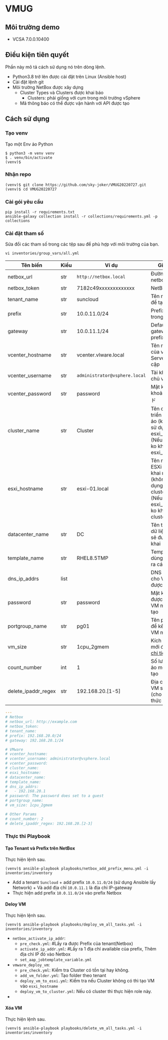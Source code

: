 # VMUG
## Môi trường demo

* VCSA 7.0.0.10400

## Điều kiện tiên quyết
Phần này mô tả cách sử dụng nó trên dòng lệnh.

* Python3.8 trở lên được cài đặt trên Linux (Ansible host)
* Cài đặt lệnh git
* Môi trường NetBox được xây dựng
    * Cluster Types và Clusters được khai báo
        * Clusters: phải giống với cụm trong môi trường vSphere
    * Mã thông báo có thể được vận hành với API được tạo
## Cách sử dụng

### Tạo venv

Tạo một Env ảo Python

```
$ python3 -m venv venv
$ . venv/bin/activate
(venv)$
```

### Nhận repo

```
(venv)$ git clone https://github.com/sky-joker/VMUG20220727.git
(venv)$ cd VMUG20220727
```

### Cài gói yêu cầu

```
pip install -r requirements.txt
ansible-galaxy collection install -r collections/requirements.yml -p collections
```

### Cài đặt tham số

Sửa đổi các tham số trong các tệp sau để phù hợp với môi trường của bạn.

```
vi inventories/group_vars/all.yml
```

|         Tên biến    |Kiểu|              Ví dụ               |                                                             Giải thích                                                             |
|---------------------|------|-------------------------------|------------------------------------------------------------------------------------------------------------------------------|
| netbox_url          | str  | `http://netbox.local`         | Đường dẫn của netbox url                                                                   |
| netbox_token        | str  | 7182c49xxxxxxxxxxxxx          | NetBox Token                                                              |
| tenant_name         | str  | suncloud                       | Tên người thuê để tạo                                                                       |
| prefix              | str  | 10.0.11.0/24               | Prefix để tạo trong NetBox                                                                   |
| gateway             | str  | 10.0.11.1/24               | Default gateway của prefix                                           |
| vcenter_hostname    | str  | vcenter.vlware.local            | Tên máy chủ của vCenter Server để truy cập                                                     |
| vcenter_username    | str  | `administrator@vsphere.local` |Tài khoản máy chủ vCenter                                                     |
| vcenter_password    | str  | password                      |Mật khẩu tài khoản máy chủ ド                                                     |
| cluster_name        | str  | Cluster                       | Tên cụm để triển khai máy ảo (không thể sử dụng với esxi_hostname)(Nếu có cluster ko khai báo esxi_hostname)                        |
| esxi_hostname       | str  | esxi-01.local                 |Tên máy chủ ESXi để triển khai máy ảo (không thể sử dụng với cluster_name) (Nếu có esxi_hostname ko khai báo cluster_name)                      |
| datacenter_name     | str  | DC                            | Tên trung tâm dữ liệu nơi VM sẽ được triển khai |
| template_name       | str  | RHEL8.5TMP                    |Template sẽ dùng để clone ra các máy ảo    |
| dns_ip_addrs        | list |                               |DNS được đặt cho VM mới được tạo  |
| password            | str  | password                      | Mật khẩu root được đặt cho VM mới được tạo  |
| portgroup_name      | str  | pg01                          | Tên portgroup để kết nối với VM mới tạo                       |
| vm_size             | str  | 1cpu_2gmem                    | Kích thước VM mới được tạo, [chi tiết](roles/vmware_deploy_vm/defaults/main.yml) |
| count_number        | int  | 1                             | Số lượng máy ảo mới được tạo            |
| delete_ipaddr_regex | str  | 192.168.20.[1-5]              | Địa chỉ IP của VM sẽ bị xóa (cho phép biểu thức chính quy)                  |

```yaml
---
# Netbox
# netbox_url: http://example.com
# netbox_token:
# tenant_name:
# prefix: 192.168.20.0/24
# gateway: 192.168.20.1/24

# VMware
# vcenter_hostname:
# vcenter_username: administrator@vsphere.local
# vcenter_password:
# cluster_name:
# esxi_hostname:
# datacenter_name:
# template_name:
# dns_ip_addrs:
#   - 192.168.20.1
# password: The password does set to a guest
# portgroup_name:
# vm_size: 1cpu_2gmem

# Other Params
# count_number: 2
# delete_ipaddr_regex: 192.168.20.[2-3]
```

### Thực thi Playbook

#### Tạo Tenant và Prefix trên NetBox

Thực hiện lệnh sau.

```
(venv)$ ansible-playbook playbooks/netbox_add_prefix_menu.yml -i inventories/inventory
```
- Add a tenant `Suncloud` + add prefix `10.0.11.0/24` (sử dụng Ansible lấy Network) + Và add địa chỉ `10.0.11.1` là địa chỉ IP-gateway 
- Thực hiện add prefix `10.0.11.0/24` vào prefix Netbox
#### Deloy VM

Thực hiện lệnh sau.

```
(venv)$ ansible-playbook playbooks/deploy_vm_all_tasks.yml -i inventories/inventory
```
- `netbox_activate_ip_addr`:
    - `pre_check.yml`:  #Lấy ra được Prefix của tenant(Netbox)
    - `activate_ip_addr.yml`: #Lấy ra 1 địa chỉ available của prefix, Thêm địa chỉ IP đó vào Netbox
    - `set_aap_jobtemplate_variable.yml`
- `vmware_deploy_vm`:
    - `pre_check.yml`: Kiểm tra Cluster có tồn tại hay không.
    - `add_vm_folder.yml`: Tạo folder theo tenant
    - `deploy_vm_to_esxi.yml`: Kiểm tra nếu Cluster không có thì tạo VM vào `esxi_hostname`
    - `deploy_vm_to_cluster.yml`: Nếu có cluster thì thực hiện role này.
- 
#### Xóa VM

Thực hiện lệnh sau.

```
(venv)$ ansible-playbook playbooks/delete_vm_all_tasks.yml -i inventories/inventory
```
   